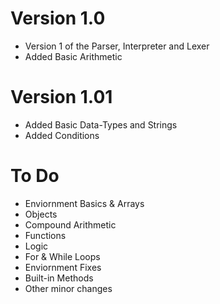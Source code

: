 # Version 1.0
* Version 1 of the Parser, Interpreter and Lexer
* Added Basic Arithmetic

# Version 1.01
* Added Basic Data-Types and Strings
* Added Conditions

# To Do
* Enviornment Basics & Arrays
* Objects
* Compound Arithmetic
* Functions
* Logic
* For & While Loops
* Enviornment Fixes 
* Built-in Methods
* Other minor changes
